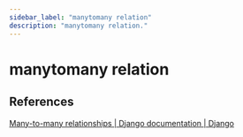 ```yaml
---
sidebar_label: "manytomany relation"
description: "manytomany relation."
---
```


# manytomany relation

## References

[Many-to-many relationships | Django documentation | Django](https://docs.djangoproject.com/en/3.2/topics/db/examples/many_to_many/)
